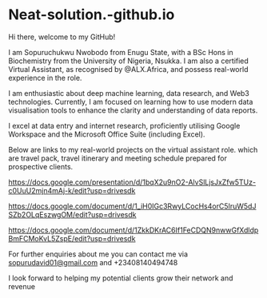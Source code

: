 # Neat-solution.-github.io
Hi there, welcome to my GitHub!

I am Sopuruchukwu Nwobodo from Enugu State, with a BSc Hons in Biochemistry from the University of Nigeria, Nsukka. I am also a certified Virtual Assistant, as recognised by @ALX.Africa, and possess real-world experience in the role.

I am enthusiastic about deep machine learning, data research, and Web3 technologies. Currently, I am focused on learning how to use modern data visualisation tools to enhance the clarity and understanding of data reports.

I excel at data entry and internet research, proficiently utilising Google Workspace and the Microsoft Office Suite (including Excel).

Below are links to my real-world projects on the virtual assistant role. which are travel pack, travel itinerary and meeting schedule prepared for prospective clients.

https://docs.google.com/presentation/d/1bqX2u9nO2-AlvSlLjsJxZfw5TUz-c0UuU2mjn4mAj-k/edit?usp=drivesdk

https://docs.google.com/document/d/1_iH0IGc3RwyLCocHs4orC5IruW5dJSZb2OLqEszwgOM/edit?usp=drivesdk

https://docs.google.com/document/d/1ZkkDKrAC6If1FeCDQN9nwwGfXdldpBmFCMoKvL5ZspE/edit?usp=drivesdk

For further enquiries about me you can contact me via sopurudavid01@gmail.com and +23408140494748

I look forward to helping my potential clients grow their network and revenue

